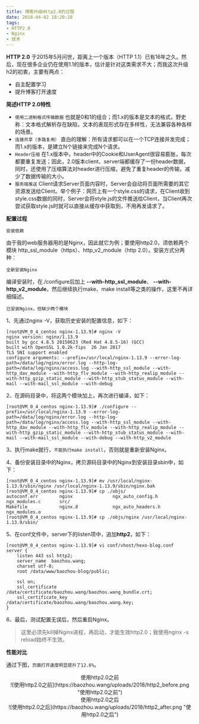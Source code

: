 ```yaml
---
title: 博客升级Http2.0的过程
date: 2018-04-02 18:20:28
tags:
- HTTP2.0
- Nginx
- 技术
---
```


**HTTP 2.0** 于2015年5月问世，距离上一个版本（HTTP 1.1）已有16年之久。然后，现在很多企业仍在使用1.1的版本，估计是针对这类需求不大；而我这次升级h2的初衷，主要有两点：
- 自主配置学习
- 提升博客打开速度

**简述HTTP 2.0特性**

- `使用二进制格式传输数据` 也就是0和1的组合；而1.x的版本是文本的格式，野史称：文本格式解析存在缺陷，文本的表现形式存在多样性，无法兼容各种各样的场景。
- `连接共享（多路复用）` 直白的理解：所有请求都可以在一个TCP连接并发完成；而1.x的版本，是建立N个链接来完成N个请求。
- `Header压缩` 在1.x版本中，header中的Cookie和UserAgent很容易膨胀，每次都要重复发送；因此，2.0版本client、server端都缓存了一份header数据，同时，还使用了压缩算法对header进行压缩，避免了重复header的传输，减少了数据传输的大小。
- `服务端推送` Client请求Server页面内容时，Server会自动将页面所需要的其它资源发送给Client。举个例子：网页上有一个style.css的请求，在Client收到style.css数据的同时，Server会将style.js的文件推送给Client，当Client再次尝试获取style.js时就可以直接从缓存中获取到，不用再发请求了。

<!-- more -->

**配置过程**

`安装依赖`

由于我的web服务器用的是Nginx，因此就它为例；要使用http2.0，须依赖两个模块 http_ssl_module（https）、http_v2_module（http 2.0）。安装方式分两种：

`全新安装Nginx`

编译安装时，在./configure后加上 **--with-http_ssl_module**、 **--with-http_v2_module**，然后继续执行make、make install等之类的操作，这里不再详细描述。

`已安装Nginx，但缺少两个模块`

1、先通过nginx -V，获取历史安装的配置信息，如下：
```
[root@VM_0_4_centos nginx-1.13.9]# nginx -V
nginx version: nginx/1.13.9
built by gcc 4.8.5 20150623 (Red Hat 4.8.5-16) (GCC) 
built with OpenSSL 1.0.2k-fips  26 Jan 2017
TLS SNI support enabled
configure arguments: --prefix=/usr/local/nginx-1.13.9 --error-log-path=/data/log/nginx/error.log --http-log-path=/data/log/nginx/access.log --with-http_ssl_module --with-http_dav_module --with-http_flv_module --with-http_realip_module --with-http_gzip_static_module --with-http_stub_status_module --with-mail --with-mail_ssl_module --with-debug
```

2、在源码目录中，将这两个模块加上，再次进行编译，如下：
```
[root@VM_0_4_centos nginx-1.13.9]# ./configure --prefix=/usr/local/nginx-1.13.9 --error-log-path=/data/log/nginx/error.log --http-log-path=/data/log/nginx/access.log --with-http_ssl_module --with-http_dav_module --with-http_flv_module --with-http_realip_module --with-http_gzip_static_module --with-http_stub_status_module --with-mail --with-mail_ssl_module --with-debug --with-http_v2_module
```

3、执行make就行，`不能执行make install`，否则就是重新安装Nginx。

4、备份安装目录中的Nginx，拷贝源码目录中的Nginx到安装目录sbin中，如下：
```
[root@VM_0_4_centos nginx-1.13.9]# mv /usr/local/nginx-1.13.9/sbin/nginx /usr/local/nginx-1.13.9/sbin/nginx.bak
[root@VM_0_4_centos nginx-1.13.9]# cp ./objs/
autoconf.err        nginx               ngx_auto_config.h   ngx_modules.c       src/                
Makefile            nginx.8             ngx_auto_headers.h  ngx_modules.o       
[root@VM_0_4_centos nginx-1.13.9]# cp ./objs/nginx /usr/local/nginx-1.13.9/sbin/
```

5、在conf文件中，server下的listen项中，追加**http2**，如下：
```
[root@VM_0_4_centos nginx-1.13.9]# vi conf/vhost/hexo-blog.conf 
server {
    listen 443 ssl http2;
    server_name  baozhou.wang;
    charset utf-8;
    root /data/www/baozhou-blog/public;

    ssl on;
    ssl_certificate /data/certificate/baozhou.wang/baozhou.wang_bundle.crt;
    ssl_certificate_key /data/certificate/baozhou.wang/baozhou.wang.key;
}
``` 

6、最后，测试配置无误后，然后重启Nginx。
> 这里必须先kill掉Nginx进程，再启动，才能生效http2.0；我使用nginx -s reload始终不生效。

**性能对比**

通过下图，`页面打开速度明显提升了12.6%`。

<center>使用http2.0之前</center>
<center>![使用http2.0之前](https://baozhou.wang/uploads/2018/http2_before.png "使用http2.0之前")</center>

<center>使用http2.0之后</center>
<center>![使用http2.0之后](https://baozhou.wang/uploads/2018/http2_after.png  "使用http2.0之后")</center>

